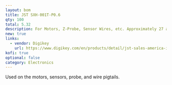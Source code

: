 ```yaml
---
layout: bom
title: JST SXH-001T-P0.6
qty: 100
total: 5.32
description: For Motors, Z-Probe, Sensor Wires, etc. Approximately 27 are used in the build.
new: true
links:
  - vendor: Digikey
    url: https://www.digikey.com/en/products/detail/jst-sales-america-inc/SXH-001T-P0-6N/7041446
kofi: true
optional: false
category: Electronics
---
```


Used on the motors, sensors, probe, and wire pigtails.